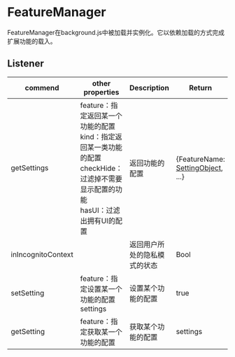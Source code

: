 # FeatureManager

FeatureManager在background.js中被加载并实例化。它以依赖加载的方式完成扩展功能的载入。

## Listener

| commend            | other properties                                             | Description                  | Return                                                       |
| ------------------ | ------------------------------------------------------------ | ---------------------------- | ------------------------------------------------------------ |
| getSettings        | feature：指定返回某一个功能的配置<br />kind：指定返回某一类功能的配置<br />checkHide：过滤掉不需要显示配置的功能<br />hasUI：过滤出拥有UI的配置 | 返回功能的配置               | {FeatureName: [SettingObject](./Feature.md/#SettingObject), ...} |
| inIncognitoContext |                                                              | 返回用户所处的隐私模式的状态 | Bool                                                         |
| setSetting         | feature：指定设置某一个功能的配置<br />settings              | 设置某个功能的配置           | true                                                         |
| getSetting         | feature：指定获取某一个功能的配置                            | 获取某个功能的配置           | settings                                                     |

